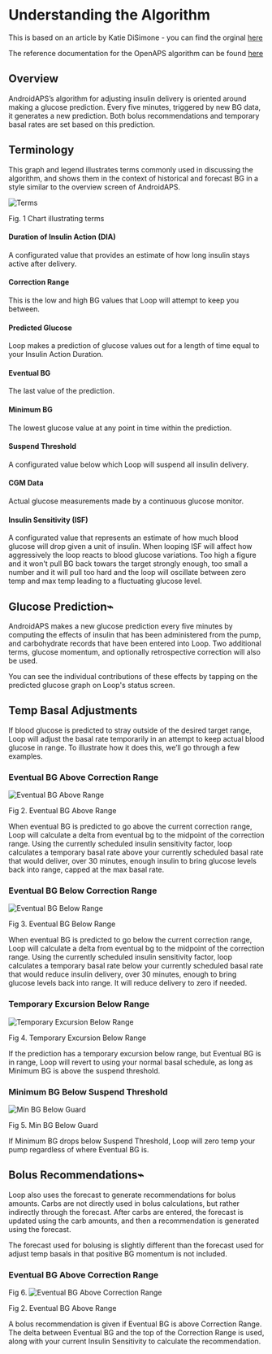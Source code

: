 # Understanding the Algorithm

This is based on an article by Katie DiSimone - you can find the orginal [here](https://loopkit.github.io/loopdocs/operation/algorithm/overview/)

The reference documentation for the OpenAPS algorithm can be found [here](https://openaps.org/reference-design/)


## Overview

AndroidAPS’s algorithm for adjusting insulin delivery is oriented around making a glucose prediction. Every five minutes, triggered by new BG data, it generates a new prediction. Both bolus recommendations and temporary basal rates are set based on this prediction.

## Terminology
This graph and legend illustrates terms commonly used in discussing the algorithm, and shows them in the context of historical and forecast BG in a style similar to the overview screen of AndroidAPS.

![Terms](../images/terms_graph.png)

Fig. 1 Chart illustrating terms

#### Duration of Insulin Action (DIA)
A configurated value that provides an estimate of how long insulin stays active after delivery.
#### Correction Range
This is the low and high BG values that Loop will attempt to keep you between.
#### Predicted Glucose
Loop makes a prediction of glucose values out for a length of time equal to your Insulin Action Duration.
#### Eventual BG
The last value of the prediction.
#### Minimum BG
The lowest glucose value at any point in time within the prediction.
#### Suspend Threshold
A configurated value below which Loop will suspend all insulin delivery.
#### CGM Data
Actual glucose measurements made by a continuous glucose monitor.
#### Insulin Sensitivity (ISF)
A configurated value that represents an estimate of how much blood glucose will drop given a unit of insulin. When looping ISF will affect how aggressively the loop reacts to blood glucose variations. Too high a figure and it won't pull BG back towars the target strongly enough, too small a number and it will pull too hard and the loop will oscillate between zero temp and max temp leading to a fluctuating glucose level.

## Glucose Prediction⌁
AndroidAPS makes a new glucose prediction every five minutes by computing the effects of insulin that has been administered from the pump, and carbohydrate records that have been entered into Loop. Two additional terms, glucose momentum, and optionally retrospective correction will also be used.

You can see the individual contributions of these effects by tapping on the predicted glucose graph on Loop's status screen.

## Temp Basal Adjustments
If blood glucose is predicted to stray outside of the desired target range, Loop will adjust the basal rate temporarily in an attempt to keep actual blood glucose in range. To illustrate how it does this, we’ll go through a few examples.

### Eventual BG Above Correction Range

![Eventual BG Above Range](../images/eventual_bg_above_range.png)

Fig 2. Eventual BG Above Range

When eventual BG is predicted to go above the current correction range, Loop will calculate a delta from eventual bg to the midpoint of the correction range. Using the currently scheduled insulin sensitivity factor, loop calculates a temporary basal rate above your currently scheduled basal rate that would deliver, over 30 minutes, enough insulin to bring glucose levels back into range, capped at the max basal rate.

### Eventual BG Below Correction Range

![Eventual BG Below Range](../images/eventual_bg_below_range.png)

Fig 3. Eventual BG Below Range

When eventual BG is predicted to go below the current correction range, Loop will calculate a delta from eventual bg to the midpoint of the correction range. Using the currently scheduled insulin sensitivity factor, loop calculates a temporary basal rate below your currently scheduled basal rate that would reduce insulin delivery, over 30 minutes, enough to bring glucose levels back into range. It will reduce delivery to zero if needed.

### Temporary Excursion Below Range

![Temporary Excursion Below Range](../images/temporary_excursion_below_range.png)

Fig 4. Temporary Excursion Below Range

If the prediction has a temporary excursion below range, but Eventual BG is in range, Loop will revert to using your normal basal schedule, as long as Minimum BG is above the suspend threshold.

### Minimum BG Below Suspend Threshold

![Min BG Below Guard](../images/min_bg_below_guard.png)

Fig 5. Min BG Below Guard

If Minimum BG drops below Suspend Threshold, Loop will zero temp your pump regardless of where Eventual BG is.


## Bolus Recommendations⌁
Loop also uses the forecast to generate recommendations for bolus amounts. Carbs are not directly used in bolus calculations, but rather indirectly through the forecast. After carbs are entered, the forecast is updated using the carb amounts, and then a recommendation is generated using the forecast.

The forecast used for bolusing is slightly different than the forecast used for adjust temp basals in that positive BG momentum is not included.

### Eventual BG Above Correction Range

Fig 6. ![Eventual BG Above Correction Range](../images/bolus_eventual_above_range.png)

Fig 2. Eventual BG Above Range

A bolus recommendation is given if Eventual BG is above Correction Range. The delta between Eventual BG and the top of the Correction Range is used, along with your current Insulin Sensitivity to calculate the recommendation.

